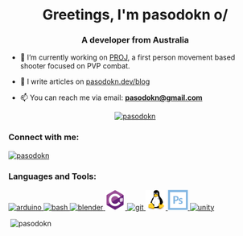 <h1 align="center">Greetings, I'm pasodokn o/</h1>
<h3 align="center">A developer from Australia</h3>

- 🔭 I’m currently working on [PROJ](https://github.com/Pasodokn/proj-game/), a first person movement based shooter focused on PVP combat.
- 📝 I write articles on [pasodokn.dev/blog](https://pasodokn.dev/blog)

- 📫 You can reach me via email: **pasodokn@gmail.com**

<p align="center"> <a href="https://twitter.com/pasodokn" target="blank"><img src="https://img.shields.io/twitter/follow/pasodokn?logo=twitter&style=for-the-badge" alt="pasodokn" /></a> </p>

<h3 align="left">Connect with me:</h3>
<p align="left">
<a href="https://twitter.com/pasodokn" target="blank"><img align="center" src="https://raw.githubusercontent.com/rahuldkjain/github-profile-readme-generator/master/src/images/icons/Social/twitter.svg" alt="pasodokn" height="30" width="40" /></a>
</p>

<h3 align="left">Languages and Tools:</h3>
<p align="left"> <a href="https://www.arduino.cc/" target="_blank"> <img src="https://cdn.worldvectorlogo.com/logos/arduino-1.svg" alt="arduino" width="40" height="40"/> </a> <a href="https://www.gnu.org/software/bash/" target="_blank"> <img src="https://www.vectorlogo.zone/logos/gnu_bash/gnu_bash-icon.svg" alt="bash" width="40" height="40"/> </a> <a href="https://www.blender.org/" target="_blank"> <img src="https://download.blender.org/branding/community/blender_community_badge_white.svg" alt="blender" width="40" height="40"/> </a> <a href="https://www.w3schools.com/cs/" target="_blank"> <img src="https://raw.githubusercontent.com/devicons/devicon/master/icons/csharp/csharp-original.svg" alt="csharp" width="40" height="40"/> </a> <a href="https://git-scm.com/" target="_blank"> <img src="https://www.vectorlogo.zone/logos/git-scm/git-scm-icon.svg" alt="git" width="40" height="40"/> </a> <a href="https://www.linux.org/" target="_blank"> <img src="https://raw.githubusercontent.com/devicons/devicon/master/icons/linux/linux-original.svg" alt="linux" width="40" height="40"/> </a> <a href="https://www.photoshop.com/en" target="_blank"> <img src="https://raw.githubusercontent.com/devicons/devicon/master/icons/photoshop/photoshop-line.svg" alt="photoshop" width="40" height="40"/> </a> <a href="https://unity.com/" target="_blank"> <img src="https://www.vectorlogo.zone/logos/unity3d/unity3d-icon.svg" alt="unity" width="40" height="40"/> </a> </p>

<p>&nbsp;<img align="center" src="https://github-readme-stats.vercel.app/api?username=pasodokn&show_icons=true&locale=en" alt="pasodokn" /></p>
